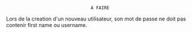                                     A FAIRE 
Lors de la creation d'un nouveau utilisateur, son mot de passe ne doit pas contenir first name ou username.
